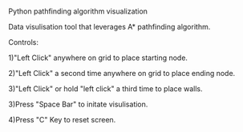 # 
Python pathfinding algorithm visualization 

Data visulisation tool that leverages A* pathfinding algorithm.

Controls:

1)"Left Click" anywhere on grid to place starting node.

2)"Left Click" a second time anywhere on grid to place ending node.

3)"Left Click" or hold "left click" a third time to place walls.

3)Press "Space Bar" to initate visulisation. 

4)Press "C" Key to reset screen.
